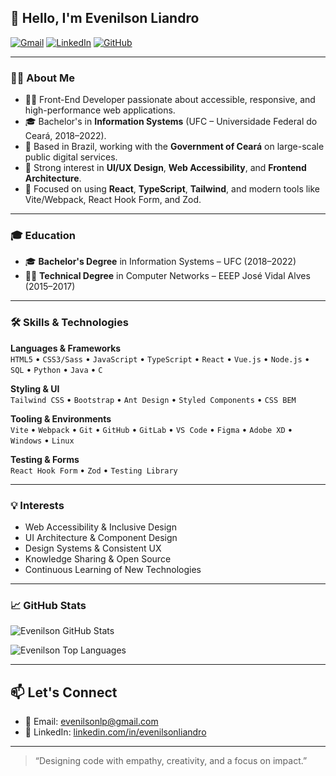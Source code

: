 
## 👋 Hello, I'm Evenilson Liandro

[![Gmail](https://img.shields.io/badge/Gmail-D14836?style=for-the-badge&logo=gmail&logoColor=white)](mailto:evenilsonlp@gmail.com) 
[![LinkedIn](https://img.shields.io/badge/LinkedIn-0077B5?style=for-the-badge&logo=linkedin&logoColor=white)](https://www.linkedin.com/in/evenilsonliandro) 
[![GitHub](https://img.shields.io/badge/GitHub-181717?style=for-the-badge&logo=github&logoColor=white)](https://github.com/evenilson)

---

### 👨‍💻 About Me

- 🧑‍💻 Front-End Developer passionate about accessible, responsive, and high-performance web applications.
- 🎓 Bachelor's in **Information Systems** (UFC – Universidade Federal do Ceará, 2018–2022).
- 📌 Based in Brazil, working with the **Government of Ceará** on large-scale public digital services.
- 🎨 Strong interest in **UI/UX Design**, **Web Accessibility**, and **Frontend Architecture**.
- 🚀 Focused on using **React**, **TypeScript**, **Tailwind**, and modern tools like Vite/Webpack, React Hook Form, and Zod.

---

### 🎓 Education

- 🎓 **Bachelor's Degree** in Information Systems – UFC (2018–2022)  
- 🧑‍🔧 **Technical Degree** in Computer Networks – EEEP José Vidal Alves (2015–2017)

---

### 🛠️ Skills & Technologies

**Languages & Frameworks**  
`HTML5` • `CSS3/Sass` • `JavaScript` • `TypeScript` • `React` • `Vue.js` • `Node.js` • `SQL` • `Python` • `Java` • `C`

**Styling & UI**  
`Tailwind CSS` • `Bootstrap` • `Ant Design` • `Styled Components` • `CSS BEM`

**Tooling & Environments**  
`Vite` • `Webpack` • `Git` • `GitHub` • `GitLab` • `VS Code` • `Figma` • `Adobe XD` • `Windows` • `Linux`

**Testing & Forms**  
`React Hook Form` • `Zod` • `Testing Library`

---

### 💡 Interests

- Web Accessibility & Inclusive Design  
- UI Architecture & Component Design  
- Design Systems & Consistent UX  
- Knowledge Sharing & Open Source  
- Continuous Learning of New Technologies

---

### 📈 GitHub Stats

<p>
  <img src="https://github-readme-stats.vercel.app/api?username=evenilson&show_icons=true&theme=dracula" alt="Evenilson GitHub Stats" />
</p>

<p>
  <img src="https://github-readme-stats.vercel.app/api/top-langs/?username=evenilson&langs_count=10&layout=compact&theme=tokyonight" alt="Evenilson Top Languages" />
</p>

---

## 📫 Let's Connect

- 📧 Email: [evenilsonlp@gmail.com](mailto:evenilsonlp@gmail.com)  
- 💼 LinkedIn: [linkedin.com/in/evenilsonliandro](https://www.linkedin.com/in/evenilsonliandro)

---

> “Designing code with empathy, creativity, and a focus on impact.”
